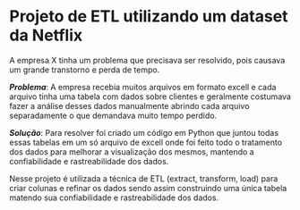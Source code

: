 # Projeto de ETL utilizando um dataset da Netflix

A empresa X tinha um problema que precisava ser resolvido, pois causava um grande transtorno e perda de tempo.

**_Problema_**: A empresa recebia muitos arquivos em formato excell e cada arquivo tinha uma tabela com dados sobre clientes e geralmente costumava fazer a análise desses dados manualmente abrindo cada arquivo separadamente o que demandava muito tempo perdido. 

**_Solução_**: Para resolver foi criado um código em Python que juntou todas essas tabelas em um só arquivo de excell onde foi feito todo o tratamento dos dados para melhorar a visualização dos mesmos, mantendo a confiabilidade e rastreabilidade dos dados.

Nesse projeto é utilizada a técnica de ETL (extract, transform, load) para criar colunas e refinar os dados sendo assim construindo uma única tabela matendo sua confiabilidade e rastreabilidade dos dados.
